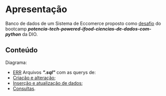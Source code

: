 # Apresentação

Banco de dados de um Sistema de Eccomerce proposto como [desafio](https://web.dio.me/project/construindo-seu-primeiro-projeto-logico-de-banco-de-dados/learning/39e34429-4deb-4410-bdc1-99373fe3d2ce?back=/track/potencia-tech-powered-ifood-ciencias-de-dados-com-python&tab=undefined&moduleId=undefined) do bootcamp ___potencia-tech-powered-ifood-ciencias-de-dados-com-python___ da DIO.

## Conteúdo
Diagrama:
- [ERR](Diagramas/ecommerce_diagrama.png)
Arquivos ___".sql"___ com as querys de:
- [Criação e alteração](Querys/Create_Alters.sql);
- [Inserção e atualização de dados](Querys/Inserts.sql);
- [Consultas](Querys/Selects.sql).
    
